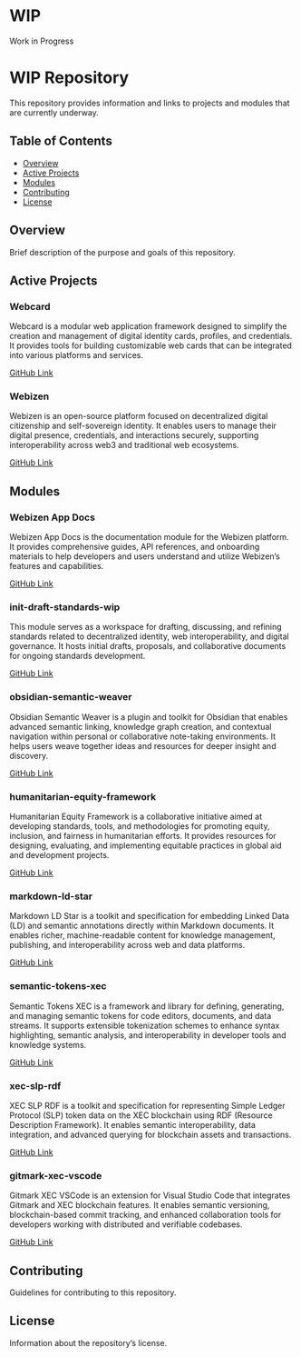 # WIP
Work in Progress
# WIP Repository

This repository provides information and links to projects and modules that are currently underway.

## Table of Contents
- [Overview](#overview)
- [Active Projects](#active-projects)
- [Modules](#modules)
- [Contributing](#contributing)
- [License](#license)

## Overview
Brief description of the purpose and goals of this repository.

## Active Projects

### Webcard
Webcard is a modular web application framework designed to simplify the creation and management of digital identity cards, profiles, and credentials. It provides tools for building customizable web cards that can be integrated into various platforms and services.

[GitHub Link](https://github.com/webcivics/Webcard)

### Webizen
Webizen is an open-source platform focused on decentralized digital citizenship and self-sovereign identity. It enables users to manage their digital presence, credentials, and interactions securely, supporting interoperability across web3 and traditional web ecosystems.

[GitHub Link](https://github.com/WebizenAI/webizen-dev)

## Modules

### Webizen App Docs
Webizen App Docs is the documentation module for the Webizen platform. It provides comprehensive guides, API references, and onboarding materials to help developers and users understand and utilize Webizen’s features and capabilities.

[GitHub Link](https://github.com/WebizenAI/webizen-app-docs)

### init-draft-standards-wip
This module serves as a workspace for drafting, discussing, and refining standards related to decentralized identity, web interoperability, and digital governance. It hosts initial drafts, proposals, and collaborative documents for ongoing standards development.

[GitHub Link](https://github.com/mediaprophet/init-draft-standards-wip)

### obsidian-semantic-weaver
Obsidian Semantic Weaver is a plugin and toolkit for Obsidian that enables advanced semantic linking, knowledge graph creation, and contextual navigation within personal or collaborative note-taking environments. It helps users weave together ideas and resources for deeper insight and discovery.

[GitHub Link](https://github.com/mediaprophet/obsidian-semantic-weaver)

### humanitarian-equity-framework
Humanitarian Equity Framework is a collaborative initiative aimed at developing standards, tools, and methodologies for promoting equity, inclusion, and fairness in humanitarian efforts. It provides resources for designing, evaluating, and implementing equitable practices in global aid and development projects.

[GitHub Link](https://github.com/mediaprophet/humanitarian-equity-framework)

### markdown-ld-star
Markdown LD Star is a toolkit and specification for embedding Linked Data (LD) and semantic annotations directly within Markdown documents. It enables richer, machine-readable content for knowledge management, publishing, and interoperability across web and data platforms.

[GitHub Link](https://github.com/mediaprophet/markdown-ld-star)

### semantic-tokens-xec
Semantic Tokens XEC is a framework and library for defining, generating, and managing semantic tokens for code editors, documents, and data streams. It supports extensible tokenization schemes to enhance syntax highlighting, semantic analysis, and interoperability in developer tools and knowledge systems.

[GitHub Link](https://github.com/mediaprophet/semantic-tokens-xec)

### xec-slp-rdf
XEC SLP RDF is a toolkit and specification for representing Simple Ledger Protocol (SLP) token data on the XEC blockchain using RDF (Resource Description Framework). It enables semantic interoperability, data integration, and advanced querying for blockchain assets and transactions.

[GitHub Link](https://github.com/mediaprophet/xec-slp-rdf)

### gitmark-xec-vscode
Gitmark XEC VSCode is an extension for Visual Studio Code that integrates Gitmark and XEC blockchain features. It enables semantic versioning, blockchain-based commit tracking, and enhanced collaboration tools for developers working with distributed and verifiable codebases.

[GitHub Link](https://github.com/mediaprophet/gitmark-xec-vscode)

## Contributing
Guidelines for contributing to this repository.

## License
Information about the repository’s license.
